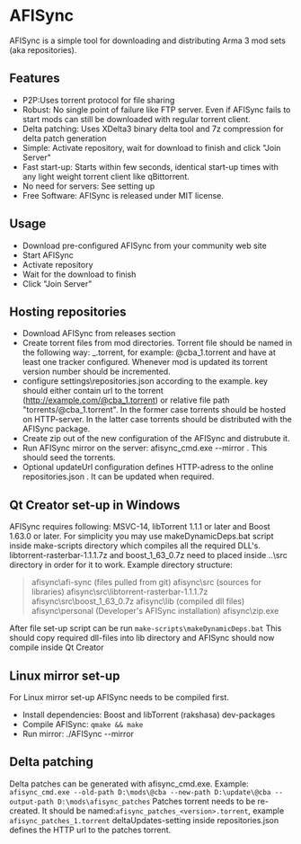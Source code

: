 # AFISync

AFISync is a simple tool for downloading and distributing Arma 3 mod sets (aka repositories).


## Features

- P2P:Uses torrent protocol for file sharing
- Robust: No single point of failure like FTP server. Even if AFISync fails to start mods can still  be downloaded with regular torrent client.
- Delta patching: Uses XDelta3 binary delta tool and 7z compression for delta patch generation
- Simple: Activate repository, wait for download to finish and click "Join Server"
- Fast start-up: Starts within few seconds, identical start-up times with any light weight torrent client like qBittorrent.
- No need for servers: See setting up
- Free Software: AFISync is released under MIT license.


## Usage

- Download pre-configured AFISync from your community web site
- Start AFISync
- Activate repository
- Wait for the download to finish
- Click "Join Server"


## Hosting repositories

- Download AFISync from releases section
- Create torrent files from mod directories. Torrent file should be named in the following way: <name>_<version>.torrent, for example: @cba_1.torrent and have at least one tracker configured. Whenever mod is updated its torrent version number should be incremented.
- configure settings\repositories.json according to the example. key should either contain url to the torrent (http://example.com/@cba_1.torrent) or relative file path "torrents/@cba_1.torrent". In the former case torrents should be hosted on HTTP-server. In the latter case torrents should be distributed with the AFISync package.
- Create zip out of the new configuration of the AFISync and distrubute it.
- Run AFISync mirror on the server: afisync_cmd.exe --mirror <path to mods>. This should seed the torrents.
- Optional updateUrl configuration defines HTTP-adress to the online repositories.json . It can be updated when required.


## Qt Creator set-up in Windows

AFISync requires following: MSVC-14, libTorrent 1.1.1 or later and Boost 1.63.0 or later. For simplicity you may use makeDynamicDeps.bat script inside make-scripts directory which compiles all the required DLL's. libtorrent-rasterbar-1.1.1.7z and boost_1_63_0.7z need to placed inside ..\src directory in order for it to work.
Example directory structure:
> afisync\afi-sync (files pulled from git)
> afisync\src (sources for libraries)
> afisync\src\libtorrent-rasterbar-1.1.1.7z
> afisync\src\boost_1_63_0.7z
> afisync\lib (compiled dll files)
> afisync\personal (Developer's AFISync installation)
> afisync\zip.exe

After file set-up script can be run
```make-scripts\makeDynamicDeps.bat```
This should copy required dll-files into lib directory and AFISync should now compile inside Qt Creator


## Linux mirror set-up

For Linux mirror set-up AFISync needs to be compiled first.
- Install dependencies: Boost and libTorrent (rakshasa) dev-packages
- Compile AFISync: ```qmake && make```
- Run mirror:   ./AFISync --mirror <mods directory>


## Delta patching

Delta patches can be generated with afisync_cmd.exe.
Example: ```afisync_cmd.exe --old-path D:\mods\@cba --new-path D:\update\@cba --output-path D:\mods\afisync_patches```
Patches torrent needs to be re-created. It should be named:```afisync_patches_<version>.torrent```, example ```afisync_patches_1.torrent```
deltaUpdates-setting inside repositories.json defines the HTTP url to the patches torrent.